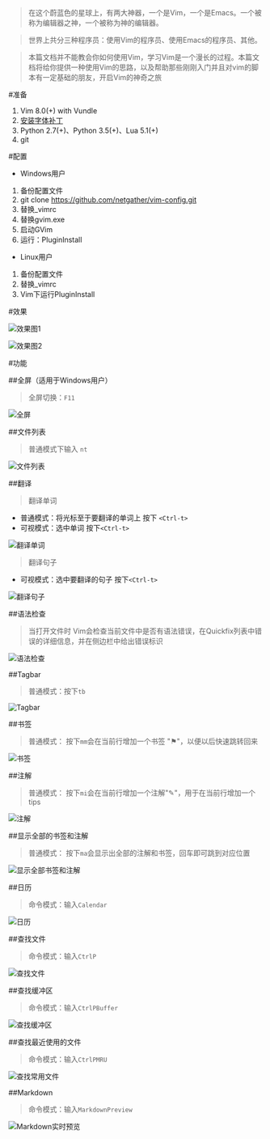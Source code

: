 >在这个蔚蓝色的星球上，有两大神器，一个是Vim，一个是Emacs。一个被称为编辑器之神，一个被称为神的编辑器。

>世界上共分三种程序员：使用Vim的程序员、使用Emacs的程序员、其他。

>本篇文档并不能教会你如何使用Vim，学习Vim是一个漫长的过程。本篇文档将给你提供一种使用Vim的思路，以及帮助那些刚刚入门并且对vim的脚本有一定基础的朋友，开启Vim的神奇之旅


#准备
1. Vim 8.0(+) with Vundle
2. [安装字体补丁](https://github.com/powerline/fonts)
3. Python 2.7(+)、Python 3.5(+)、Lua 5.1(+)
4. git


#配置

* Windows用户

1. 备份配置文件
2. git clone https://github.com/netgather/vim-config.git
3. 替换_vimrc
4. 替换gvim.exe
5. 启动GVim
6. 运行：PluginInstall

* Linux用户

1. 备份配置文件
2. 替换_vimrc
3. Vim下运行PluginInstall


#效果

![效果图1](http://i1.piimg.com/4851/a146fc52a3b3f4ed.png)

![效果图2](http://i1.piimg.com/4851/2db7f6a79be47a2e.png)

#功能

##全屏（适用于Windows用户）
> 全屏切换：`F11`

![全屏](http://p1.bpimg.com/4851/4246e815d8296009.png)


##文件列表
>普通模式下输入 `nt`

![文件列表](http://i1.piimg.com/4851/bbe7a54203002c72.png)

##翻译
> 翻译单词 

* 普通模式：将光标至于要翻译的单词上 按下 `<Ctrl-t>`
* 可视模式：选中单词 按下`<Ctrl-t>`

![翻译单词](http://i1.piimg.com/4851/e01bc30f5d329439.png)

> 翻译句子

* 可视模式：选中要翻译的句子 按下`<Ctrl-t>`

![翻译句子](http://i1.piimg.com/4851/17dfb1c0b7b2377c.png)

##语法检查
> 当打开文件时 Vim会检查当前文件中是否有语法错误，在Quickfix列表中错误的详细信息，并在侧边栏中给出错误标识

![语法检查](http://p1.bqimg.com/4851/508b55d9e9be2e1d.png)

##Tagbar
> 普通模式：按下`tb`

![Tagbar](http://p1.bqimg.com/4851/1421d30125ef50da.png)

##书签
> 普通模式： 按下`mm`会在当前行增加一个书签 "⚑"，以便以后快速跳转回来

![书签](http://p1.bqimg.com/4851/493869059bd51c40.png)

##注解
> 普通模式： 按下`mi`会在当前行增加一个注解"✎"，用于在当前行增加一个tips

![注解](http://i1.piimg.com/4851/43097c54121b8f02.png)

##显示全部的书签和注解
> 普通模式： 按下`ma`会显示出全部的注解和书签，回车即可跳到对应位置

![显示全部书签和注解](http://i1.piimg.com/4851/591410c6b682822b.png)


##日历
> 命令模式：输入`Calendar`

![日历](http://i1.piimg.com/4851/4b6b36c8566f38bc.png)

##查找文件
> 命令模式：输入`CtrlP`

![查找文件](http://i1.piimg.com/4851/ba1ddfe791730834.png)

##查找缓冲区
> 命令模式：输入`CtrlPBuffer`

![查找缓冲区](http://i1.piimg.com/4851/13dfca838339d488.png)


##查找最近使用的文件
> 命令模式：输入`CtrlPMRU`

![查找常用文件](http://i1.piimg.com/4851/b3bb278dc70a8315.png)

##Markdown
> 命令模式：输入`MarkdownPreview`

![Markdown实时预览](http://p1.bqimg.com/4851/ed7565b794ee1175.gif)
